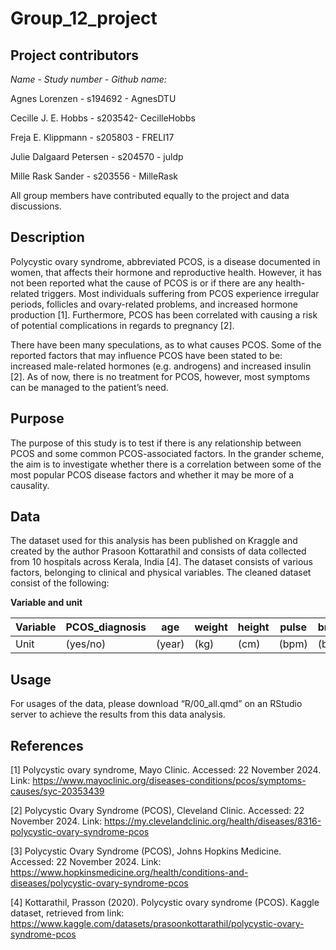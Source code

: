 # Group_12_project

## Project contributors

*Name - Study number - Github name:*

Agnes Lorenzen - s194692 - AgnesDTU

Cecille J. E. Hobbs - s203542- CecilleHobbs

Freja E. Klippmann - s205803 - FRELI17

Julie Dalgaard Petersen - s204570 - juldp

Mille Rask Sander - s203556 - MilleRask

All group members have contributed equally to the project and data discussions.

## Description

Polycystic ovary syndrome, abbreviated PCOS, is a disease documented in women, that affects their hormone and reproductive health. However, it has not been reported what the cause of PCOS is or if there are any health-related triggers. Most individuals suffering from PCOS experience irregular periods, follicles and ovary-related problems, and increased hormone production [1]. Furthermore, PCOS has been correlated with causing a risk of potential complications in regards to pregnancy [2].

There have been many speculations, as to what causes PCOS. Some of the reported factors that may influence PCOS have been stated to be: increased male-related hormones (e.g. androgens) and increased insulin [2]. As of now, there is no treatment for PCOS, however, most symptoms can be managed to the patient’s need.

## Purpose

The purpose of this study is to test if there is any relationship between PCOS and some common PCOS-associated factors. In the grander scheme, the aim is to investigate whether there is a correlation between some of the most popular PCOS disease factors and whether it may be more of a causality.

## Data

The dataset used for this analysis has been published on Kraggle and created by the author Prasoon Kottarathil and consists of data collected from 10 hospitals across Kerala, India [4]. The dataset consists of various factors, belonging to clinical and physical variables. The cleaned dataset consist of the following:

**Variable and unit**

| Variable | PCOS_diagnosis | age    | weight | height | pulse | breaths_pr_min | hemaglobin | cycle_RI            | period_length | pregnant | abortions | betaHCG_1 | betaHCG_2 | FSH      | LH       | FSH_LH_ratio | hip  | waist | TSH      | AMH     | PRL     | vitaminD3 | PRG     | RBS     | weight_gain | hair_growth | darker_skin | hair_loss | pimples  | exercise | BP_systolic | BP_diastolic | follicle_no_R | follicle_no_L | avg_fsize_L | avg_fsize_R | endometrium |
|--|--|--|--|--|--|--|--|--|--|--|--|--|--|--|--|--|--|--|--|--|--|--|--|--|--|--|--|--|--|--|--|--|--|--|--|--|--|
| Unit     | (yes/no)       | (year) | (kg)   | (cm)   | (bpm) | (breaths/min)  | (g/dl)     | (regular/irregular) | (days)        | (yes/no) | (count)   | (mIU/mL)  | (mIU/mL)  | (mIU/mL) | (mIU/mL) |              | (cm) | (cm)  | (mIU/mL) | (ng/mL) | (ng/mL) | (ng/mL)   | (ng/mL) | (mg/mL) | (yes/no)    | (yes/no)    | (yes/no)    | (yes/no)  | (yes/no) | (yes/no) | (mmHg)      | (mmHg)       | (count)       | (count)       | (mm)        | (mm)        | (mm)        |

## Usage

For usages of the data, please download “R/00_all.qmd” on an RStudio server to achieve the results from this data analysis.

## References

[1] Polycystic ovary syndrome, Mayo Clinic. Accessed: 22 November 2024. Link: <https://www.mayoclinic.org/diseases-conditions/pcos/symptoms-causes/syc-20353439>

[2] Polycystic Ovary Syndrome (PCOS), Cleveland Clinic. Accessed: 22 November 2024. Link: <https://my.clevelandclinic.org/health/diseases/8316-polycystic-ovary-syndrome-pcos>

[3] Polycystic Ovary Syndrome (PCOS), Johns Hopkins Medicine. Accessed: 22 November 2024. Link: <https://www.hopkinsmedicine.org/health/conditions-and-diseases/polycystic-ovary-syndrome-pcos>

[4] Kottarathil, Prasson (2020). Polycystic ovary syndrome (PCOS). Kaggle dataset, retrieved from link: <https://www.kaggle.com/datasets/prasoonkottarathil/polycystic-ovary-syndrome-pcos>
